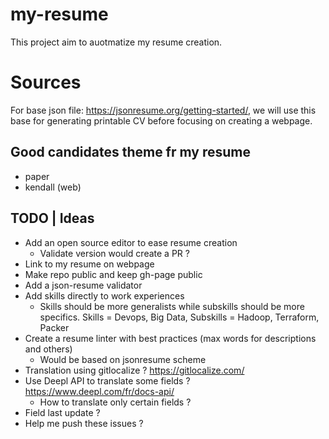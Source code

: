 # my-resume

This project aim to auotmatize my resume creation.

# Sources

For base json file: https://jsonresume.org/getting-started/, we will use this base for generating printable CV before focusing on creating a webpage.


## Good candidates theme fr my resume
- paper
- kendall (web)

## TODO | Ideas

- Add an open source editor to ease resume creation
  - Validate version would create a PR ?
- Link to my resume on webpage
- Make repo public and keep gh-page public
- Add a json-resume validator
- Add skills directly to work experiences
  - Skills should be more generalists while subskills should be more specifics. Skills = Devops, Big Data, Subskills = Hadoop, Terraform, Packer
- Create a resume linter with best practices (max words for descriptions and others)
  - Would be based on jsonresume scheme
- Translation using gitlocalize ? https://gitlocalize.com/
- Use Deepl API to translate some fields ? https://www.deepl.com/fr/docs-api/
  - How to translate only certain fields ?
- Field last update ?
- Help me push these issues ?
